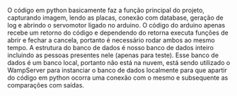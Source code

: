 O código em python basicamente faz a função principal do projeto, capturando imagem, lendo as placas, conexão com database, geração de log e abrindo o servomotor ligado no arduino.
O código do arduino apenas recebe um retorno do código e dependendo do retorna executa funções de abrir e fechar a cancela, portanto é necessário rodar ambos ao mesmo tempo.
A estrutura do banco de dados é nosso banco de dados inteiro incluindo as pessoas presentes nele (apenas para teste). Esse banco de dados é um banco local, portanto não está na nuvem,
está sendo utilizado o WampServer para instanciar o banco de dados localmente para que apartir do código em python ocorra uma conexão com o mesmo e subsequente as comparações com saídas.
